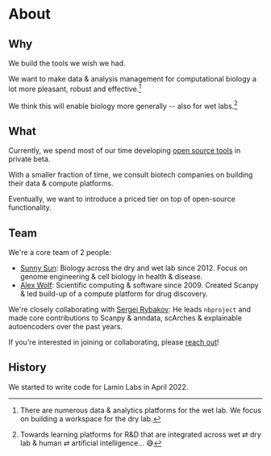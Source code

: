 # About

## Why

We build the tools we wish we had.

We want to make data & analysis management for computational biology a lot more pleasant, robust and effective.[^workspace]

We think this will enable biology more generally -- also for wet labs.[^vision]

<!-- prettier-ignore -->
[^workspace]: There are numerous data & analytics platforms for the wet lab.
    We focus on building a workspace for the dry lab.
[^vision]: Towards learning platforms for R&D that are integrated across wet ⇄ dry lab & human ⇄ artificial intelligence... 😅

## What

Currently, we spend most of our time developing [open source tools](/products) in private beta.

With a smaller fraction of time, we consult biotech companies on building their data & compute platforms.

Eventually, we want to introduce a priced tier on top of open-source functionality.

## Team

We're a core team of 2 people:

- [Sunny Sun](https://github.com/sunnyosun): Biology across the dry and wet lab since 2012. Focus on genome engineering & cell biology in health & disease.
- [Alex Wolf](https://falexwolf.me): Scientific computing & software since 2009. Created Scanpy & led build-up of a compute platform for drug discovery.

We're closely collaborating with [Sergei Rybakov](https://github.com/koncopd): He leads `nbproject` and made core contributions to Scanpy & anndata, scArches & explainable autoencoders over the past years.

If you're interested in joining or collaborating, please [reach out](/contact)!

## History

We started to write code for Lamin Labs in April 2022.
